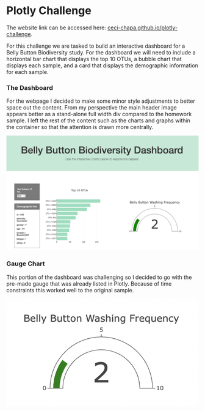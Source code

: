 # Plotly Challenge

The website link can be accessed here: [ceci-chapa.github.io/plotly-challenge](https://ceci-chapa.github.io/plotly-challenge/).

For this challenge we are tasked to build an interactive dashboard for a Belly Button Biodiversity study. For the dashboard we will need to include a horizontal bar chart that displays the top 10 OTUs, a bubble chart that displays each sample, and a card that displays the demographic information for each sample. 

### The Dashboard
For the webpage I decided to make some minor style adjustments to better space out the content. From my perspective the main header image appears better as a stand-alone full width div compared to the homework sample. I left the rest of the content such as the charts and graphs within the container so that the attention is drawn more centrally. 

![top-view-of-web-page](images/dashboard.png)

### Gauge Chart

This portion of the dashboard was challenging so I decided to go with the pre-made gauge that was already listed in Plotly. Because of time constraints this worked well to the original sample.   

![gauge](images/gauge.png)

